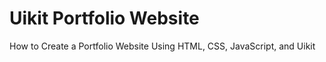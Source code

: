 # Uikit Portfolio Website
 How to Create a Portfolio Website Using HTML, CSS, JavaScript, and Uikit
